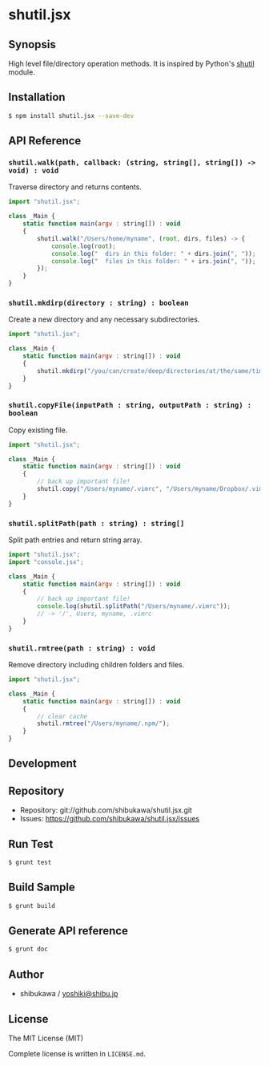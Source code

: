 shutil.jsx
===========================================

Synopsis
---------------

High level file/directory operation methods.
It is inspired by Python's [shutil](https://docs.python.org/3.4/library/shutil.html) module.

Installation
---------------

```sh
$ npm install shutil.jsx --save-dev
```

API Reference
------------------

### `shutil.walk(path, callback: (string, string[], string[]) -> void) : void`

Traverse directory and returns contents.

```js
import "shutil.jsx";

class _Main {
    static function main(argv : string[]) : void
    {
        shutil.walk("/Users/home/myname", (root, dirs, files) -> {
            console.log(root);
            console.log("  dirs in this folder: " + dirs.join(", "));
            console.log("  files in this folder: " + irs.join(", "));
        });
    }
}
```

### `shutil.mkdirp(directory : string) : boolean`

Create a new directory and any necessary subdirectories.

```js
import "shutil.jsx";

class _Main {
    static function main(argv : string[]) : void
    {
        shutil.mkdirp("/you/can/create/deep/directories/at/the/same/time");
    }
}
```

### `shutil.copyFile(inputPath : string, outputPath : string) : boolean`

Copy existing file.

```js
import "shutil.jsx";

class _Main {
    static function main(argv : string[]) : void
    {
        // back up important file!
        shutil.copy("/Users/myname/.vimrc", "/Users/myname/Dropbox/.vimrc");
    }
}
```

### `shutil.splitPath(path : string) : string[]`

Split path entries and return string array.

```js
import "shutil.jsx";
import "console.jsx";

class _Main {
    static function main(argv : string[]) : void
    {
        // back up important file!
        console.log(shutil.splitPath("/Users/myname/.vimrc"));
        // -> '/', Users, myname, .vimrc
    }
}
```

### `shutil.rmtree(path : string) : void`

Remove directory including children folders and files.

```js
import "shutil.jsx";

class _Main {
    static function main(argv : string[]) : void
    {
        // clear cache
        shutil.rmtree("/Users/myname/.npm/");
    }
}
```

Development
-------------

## Repository

* Repository: git://github.com/shibukawa/shutil.jsx.git
* Issues: https://github.com/shibukawa/shutil.jsx/issues

## Run Test

```sh
$ grunt test
```

## Build Sample

```sh
$ grunt build
```

## Generate API reference

```sh
$ grunt doc
```

Author
---------

* shibukawa / yoshiki@shibu.jp

License
------------

The MIT License (MIT)

Complete license is written in `LICENSE.md`.
